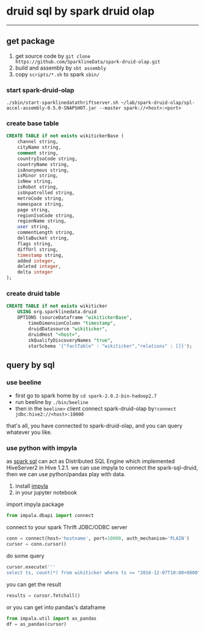 # druid sql by spark druid olap

---
## get package
1. get source code by ```git clone https://github.com/SparklineData/spark-druid-olap.git```
2. build and assembly by ```sbt assembly```
3. copy `scripts/*.sh` to spark `sbin/`

### start spark-druid-olap
```./sbin/start-sparklinedatathriftserver.sh ~/lab/spark-druid-olap/spl-accel-assembly-0.5.0-SNAPSHOT.jar --master spark://<host>:<port>```


### create base table
```sql
CREATE TABLE if not exists wikitickerBase (
    channel string,
    cityName string,
    comment string,
    countryIsoCode string,
    countryName string,
    isAnonymous string,
    isMinor string,
    isNew string,
    isRobot string,
    isUnpatrolled string,
    metroCode string,
    namespace string,
    page string,
    regionIsoCode string,
    regionName string,
    user string,
    commentLength string,
    deltaBucket string,
    flags string,
    diffUrl string,
    timestamp string,
    added integer,
    deleted integer,
    delta integer
);
```

### create druid table
```sql
CREATE TABLE if not exists wikiticker
    USING org.sparklinedata.druid
    OPTIONS (sourceDataframe "wikitickerBase",
        timeDimensionColumn "timestamp",
        druidDatasource "wikiticker",
        druidHost "<host>",
        zkQualifyDiscoveryNames "true",
        starSchema '{"factTable" : "wikiticker","relations" : []}');
```

## query by sql

### use beeline
- first go to spark home by `cd spark-2.0.2-bin-hadoop2.7`
- run beeline by `./bin/beeline`
- then in the `beeline>` client connect spark-druid-olap by```!connect jdbc:hive2://<host>:10000```

that's all, you have connected to spark-druid-olap, and you can query whatever you like.

### use python with impyla
as [spark sql][1] can act as Distributed SQL Engine which implemented HiveServer2 in Hive 1.2.1. we can use impyla to connect the spark-sql-druid, then we can use python/pandas play with data.

1. install [impyla][2]
2. in your jupyter notebook

import impyla package
```python
from impala.dbapi import connect
```

connect to your spark Thrift JDBC/ODBC server
```python
conn = connect(host='hostname', port=10000, auth_mechanism='PLAIN')
cursor = conn.cursor()
```

do some query
```python
cursor.execute('''
select ts, count(*) from wikiticker where ts >= "2016-12-07T10:00+0800" and ts < "2016-12-08T00:00+0800" group by ts''')
```

you can get the result
```python
results = cursor.fetchall()
```

or you can get into pandas's dataframe
```python
from impala.util import as_pandas
df = as_pandas(cursor)
```



  [1]: http://spark.apache.org/docs/latest/sql-programming-guide.html#running-the-thrift-jdbcodbc-server
  [2]: https://github.com/cloudera/impyla